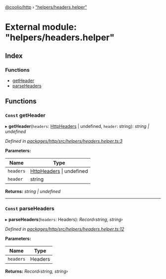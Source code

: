 [@coolio/http](../README.md) › ["helpers/headers.helper"](_helpers_headers_helper_.md)

# External module: "helpers/headers.helper"

## Index

### Functions

* [getHeader](_helpers_headers_helper_.md#const-getheader)
* [parseHeaders](_helpers_headers_helper_.md#const-parseheaders)

## Functions

### `Const` getHeader

▸ **getHeader**(`headers`: [HttpHeaders](_httpclient_types_.md#httpheaders) | undefined, `header`: string): *string | undefined*

*Defined in [packages/http/src/helpers/headers.helper.ts:3](https://github.com/headline-1/coolio/blob/32658f8/packages/http/src/helpers/headers.helper.ts#L3)*

**Parameters:**

Name | Type |
------ | ------ |
`headers` | [HttpHeaders](_httpclient_types_.md#httpheaders) &#124; undefined |
`header` | string |

**Returns:** *string | undefined*

___

### `Const` parseHeaders

▸ **parseHeaders**(`headers`: Headers): *Record‹string, string›*

*Defined in [packages/http/src/helpers/headers.helper.ts:12](https://github.com/headline-1/coolio/blob/32658f8/packages/http/src/helpers/headers.helper.ts#L12)*

**Parameters:**

Name | Type |
------ | ------ |
`headers` | Headers |

**Returns:** *Record‹string, string›*
